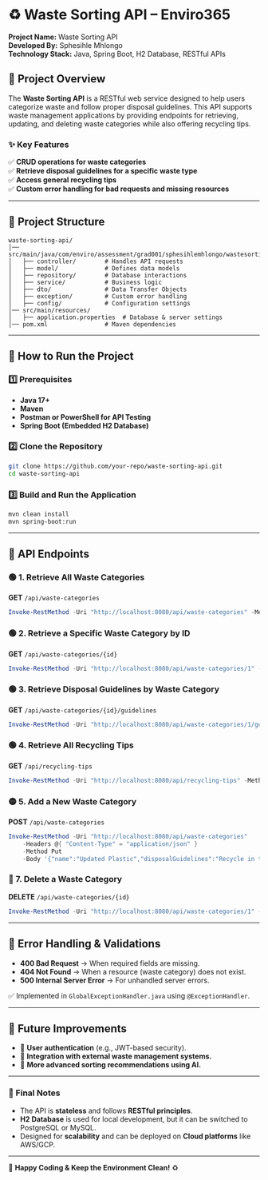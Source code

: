 # ♻️ Waste Sorting API – Enviro365  

**Project Name:** Waste Sorting API  
**Developed By:** Sphesihle Mhlongo  
**Technology Stack:** Java, Spring Boot, H2 Database, RESTful APIs  

## 📌 Project Overview  
The **Waste Sorting API** is a RESTful web service designed to help users categorize waste and follow proper disposal guidelines. This API supports waste management applications by providing endpoints for retrieving, updating, and deleting waste categories while also offering recycling tips.  

### ✨ **Key Features**  
✅ **CRUD operations for waste categories**  
✅ **Retrieve disposal guidelines for a specific waste type**  
✅ **Access general recycling tips**  
✅ **Custom error handling for bad requests and missing resources**  

---

## 📂 Project Structure  
```
waste-sorting-api/
│── src/main/java/com/enviro/assessment/grad001/sphesihlemhlongo/wastesortingapi/
│   ├── controller/        # Handles API requests
│   ├── model/             # Defines data models
│   ├── repository/        # Database interactions
│   ├── service/           # Business logic
│   ├── dto/               # Data Transfer Objects
│   ├── exception/         # Custom error handling
│   ├── config/            # Configuration settings
│── src/main/resources/
│   ├── application.properties  # Database & server settings
│── pom.xml                # Maven dependencies
```

---

## 🚀 How to Run the Project  

### 1️⃣ **Prerequisites**  
- **Java 17+**  
- **Maven**  
- **Postman or PowerShell for API Testing**  
- **Spring Boot (Embedded H2 Database)**  

### 2️⃣ **Clone the Repository**  
```bash
git clone https://github.com/your-repo/waste-sorting-api.git
cd waste-sorting-api
```

### 3️⃣ **Build and Run the Application**  
```bash
mvn clean install
mvn spring-boot:run
```

---

## 📡 API Endpoints  

### 🟢 1. Retrieve All Waste Categories  
**GET** `/api/waste-categories`  
```powershell
Invoke-RestMethod -Uri "http://localhost:8080/api/waste-categories" -Method Get
```

### 🟢 2. Retrieve a Specific Waste Category by ID  
**GET** `/api/waste-categories/{id}`  
```powershell
Invoke-RestMethod -Uri "http://localhost:8080/api/waste-categories/1" -Method Get
```

### 🟢 3. Retrieve Disposal Guidelines by Waste Category  
**GET** `/api/waste-categories/{id}/guidelines`  
```powershell
Invoke-RestMethod -Uri "http://localhost:8080/api/waste-categories/1/guidelines" -Method Get
```

### 🟢 4. Retrieve All Recycling Tips  
**GET** `/api/recycling-tips`  
```powershell
Invoke-RestMethod -Uri "http://localhost:8080/api/recycling-tips" -Method Get
```

### 🟡 5. Add a New Waste Category  
**POST** `/api/waste-categories`  
```powershell
Invoke-RestMethod -Uri "http://localhost:8080/api/waste-categories" 
    -Headers @{ "Content-Type" = "application/json" } 
    -Method Put 
    -Body '{"name":"Updated Plastic","disposalGuidelines":"Recycle in the updated bin."}'
```

### 🔴 7. Delete a Waste Category  
**DELETE** `/api/waste-categories/{id}`  
```powershell
Invoke-RestMethod -Uri "http://localhost:8080/api/waste-categories/1" -Method Delete
```

---

## 🔧 Error Handling & Validations  
- **400 Bad Request** → When required fields are missing.  
- **404 Not Found** → When a resource (waste category) does not exist.  
- **500 Internal Server Error** → For unhandled server errors.  

✅ Implemented in `GlobalExceptionHandler.java` using `@ExceptionHandler`.  

---

## 📌 Future Improvements  
- 🔹 **User authentication** (e.g., JWT-based security).  
- 🔹 **Integration with external waste management systems.**  
- 🔹 **More advanced sorting recommendations using AI.**  

---

### 📢 Final Notes  
- The API is **stateless** and follows **RESTful principles**.  
- **H2 Database** is used for local development, but it can be switched to PostgreSQL or MySQL.  
- Designed for **scalability** and can be deployed on **Cloud platforms** like AWS/GCP.  

---

🚀 **Happy Coding & Keep the Environment Clean!** ♻️  
